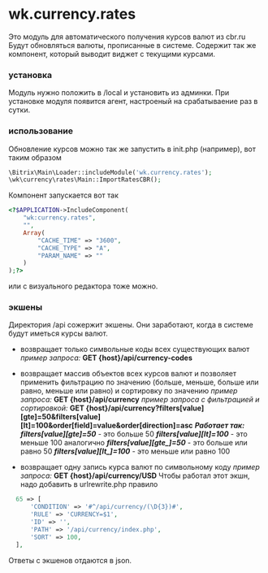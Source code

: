 # wk.currency.rates

Это модуль для автоматического получения курсов валют из cbr.ru
Будут обновляться валюты, прописанные в системе. Содержит так же компонент, который выводит виджет с текущими курсами.

### установка
Модуль нужно положить в /local и установить из админки. 
При установке модуля появится агент, настроеный на срабатываение раз в сутки. 

### использование
Обновление курсов можно так же запустить в init.php (например), вот таким образом
```php
\Bitrix\Main\Loader::includeModule('wk.currency.rates');
\wk\currency\rates\Main::ImportRatesCBR();
```
Компонент запускается вот так
```php
<?$APPLICATION->IncludeComponent(
	"wk:currency.rates",
	"",
	Array(
		"CACHE_TIME" => "3600",
		"CACHE_TYPE" => "A",
		"PARAM_NAME" => ""
	)
);?>
```
или с визуального редактора тоже можно.

### экшены
Директория /api сожержит экшены. Они заработают, когда в системе будут иметься курсы валют.

- возвращает только символьные коды всех существующих валют
  *пример запроса:* **GET {host}/api/currency-codes** 
  
- возвращает массив объектов всех курсов валют и позволяет применить фильтрацию по значению (больше,    меньше, больше или равно, меньше или равно) и сортировку по значению
  *пример запроса:* **GET {host}/api/currency**
  *пример запроса с фильтрацией и сортировкой:* **GET {host}/api/currency?filters[value][gte]=50&filters[value][lt]=100&order[field]=value&order[direction]=asc**
  ___Работает так:___
  ***filters[value][gte]=50*** - это больше 50
  ***filters[value][lt]=100*** - это меньше 100
  аналогично
  ***filters[value][gte_]=50*** - это больше или равно 50
  ***filters[value][lt_]=100*** - это меньше или равно 100
- возвращает одну запись курса валют по символьному коду
  *пример запроса:* **GET {host}/api/currency/USD**
  Чтобы работал этот экшн, надо добавить в urlrewrite.php правило
```php
  65 => [
	  'CONDITION' => '#^/api/currency/(\D{3})#',
	  'RULE' => 'CURRENCY=$1',
	  'ID' => '',
	  'PATH' => '/api/currency/index.php',
	  'SORT' => 100,
  ],
```
Ответы с экшенов отдаются в json.
